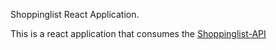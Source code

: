 Shoppinglist React Application.

This is a react application that consumes the [Shoppinglist-API](https://github.com/Chris-Maina/Shoppinglist-api)